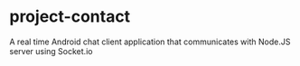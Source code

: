 # project-contact
A real time Android chat client application that communicates with Node.JS server using Socket.io
